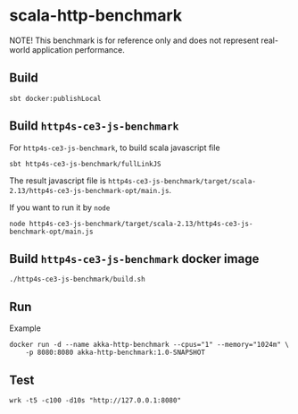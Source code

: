 # scala-http-benchmark

NOTE! This benchmark is for reference only and does not represent real-world application performance.

## Build

```
sbt docker:publishLocal
```

## Build `http4s-ce3-js-benchmark`

For `http4s-ce3-js-benchmark`, to build scala javascript file

```
sbt http4s-ce3-js-benchmark/fullLinkJS
```

The result javascript file is `http4s-ce3-js-benchmark/target/scala-2.13/http4s-ce3-js-benchmark-opt/main.js`.

If you want to run it by `node`

```
node http4s-ce3-js-benchmark/target/scala-2.13/http4s-ce3-js-benchmark-opt/main.js
```

## Build `http4s-ce3-js-benchmark` docker image

```
./http4s-ce3-js-benchmark/build.sh
```

## Run

Example

```
docker run -d --name akka-http-benchmark --cpus="1" --memory="1024m" \
    -p 8080:8080 akka-http-benchmark:1.0-SNAPSHOT
```

## Test

```
wrk -t5 -c100 -d10s "http://127.0.0.1:8080"
```
